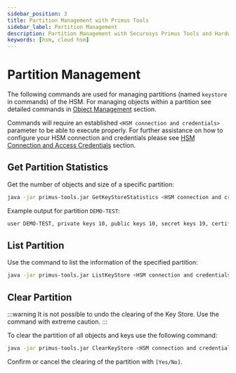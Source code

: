 ```yaml
---
sidebar_position: 3
title: Partition Management with Primus Tools
sidebar_label: Partition Management
description: Partition Management with Securosys Primus Tools and Hardware Security Modules (HSMs)
keywords: [hsm, cloud hsm]
---
```


# Partition Management

The following commands are used for managing partitions (named `keystore` in commands) of the HSM. For managing objects within a partition see detailed commands in [Object Management](/primus-tools/Tutorials/command-details/object-management) section.

Commands will require an established `<HSM connection and credentials>` parameter to be able to execute properly. For further assistance on how to configure your HSM connection and credentials please see [HSM Connection and Access Credentials](/primus-tools/Installation/Provider) section.

##	Get Partition Statistics

Get the number of objects and size of a specific partition:
```bash
java -jar primus-tools.jar GetKeyStoreStatistics <HSM connection and credentials>
```

Example output for partition `DEMO-TEST`:
```bash
user DEMO-TEST, private keys 10, public keys 10, secret keys 19, certificates 7, data objects 0, invalidated keys 0, used size 71680 bytes, max size 140712704 bytes, remaining objects 203236
```

## List Partition

Use the command to list the information of the specified partition:
```bash
java -jar primus-tools.jar ListKeyStore <HSM connection and credentials> [-times <times>] [-delay <seconds>] [-timeout <seconds>] [-progress] [-verbose]
```

## Clear Partition

:::warning
It is not possible to undo the clearing of the Key Store. Use the command with extreme caution.
:::

To clear the partition of all objects and keys use the following command:
```bash
java -jar primus-tools.jar ClearKeyStore <HSM connection and credentials> [-times <times>] [-delay <seconds>] [-timeout <seconds>] [-progress] [-verbose]
```

Confirm or cancel the clearing of the partition with `[Yes/No]`.




